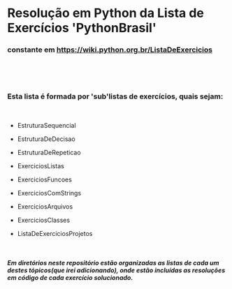 &nbsp;

# Resolução em Python da Lista de Exercícios 'PythonBrasil'

### constante em https://wiki.python.org.br/ListaDeExercicios

&nbsp;

&nbsp;

### Esta lista é formada por 'sub'listas de exercícios, quais sejam:

&nbsp;

- EstruturaSequencial

- EstruturaDeDecisao

- EstruturaDeRepeticao

- ExerciciosListas

- ExerciciosFuncoes

- ExerciciosComStrings

- ExerciciosArquivos

- ExerciciosClasses

- ListaDeExerciciosProjetos

&nbsp;

##### Em diretórios neste repositório estão organizadas as listas de cada um destes tópicos(que irei adicionando), onde estão incluídas as resoluções em código de cada exercício solucionado.
